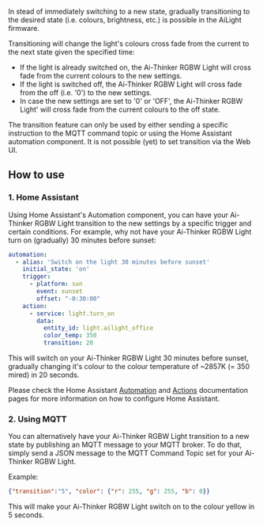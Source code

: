 In stead of immediately switching to a new state, gradually transitioning to the desired state (i.e. colours, brightness, etc.) is possible in the AiLight firmware.

Transitioning will change the light's colours cross fade from the current to the next state given the specified time:

- If the light is already switched on, the Ai-Thinker RGBW Light will cross fade from the current colours to the new settings.
- If the light is switched off, the Ai-Thinker RGBW Light will cross fade from the off (i.e. '0') to the new settings.
- In case the new settings are set to '0' or 'OFF', the Ai-Thinker RGBW Light' will cross fade from the current colours to the off state.

The transition feature can only be used by either sending a specific instruction to the MQTT command topic or using the Home Assistant automation component. It is not possible (yet) to set transition via the Web UI.

## How to use

### 1. Home Assistant
Using Home Assistant's Automation component, you can have your Ai-Thinker RGBW Light transition to the new settings by a specific trigger and certain conditions. For example, why not have your Ai-Thinker RGBW Light turn on (gradually) 30 minutes before sunset:

``` YAML
automation:
  - alias: 'Switch on the light 30 minutes before sunset'
    initial_state: 'on'
    trigger:
      - platform: sun
        event: sunset
        offset: "-0:30:00"
    action:
      - service: light.turn_on
        data:
          entity_id: light.ailight_office
          color_temp: 350
          transition: 20
```
This will switch on your Ai-Thinker RGBW Light 30 minutes before sunset, gradually changing it's colour to the colour temperature of ~2857K (= 350 mired) in 20 seconds.

Please check the Home Assistant [Automation](https://home-assistant.io/getting-started/automation/) and [Actions](https://home-assistant.io/docs/automation/action/) documentation pages for more information on how to configure Home Assistant.

### 2. Using MQTT
You can alternatively have your Ai-Thinker RGBW Light transition to a new state by publishing an MQTT message to your MQTT broker. To do that, simply send a JSON message to the MQTT Command Topic set for your Ai-Thinker RGBW Light.

Example:
``` JSON
{"transition":"5", "color": {"r": 255, "g": 255, "b": 0}}
```

This will make your Ai-Thinker RGBW Light switch on to the colour yellow in 5 seconds.
